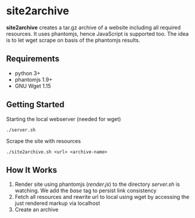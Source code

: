 site2archive
============

**site2archive** creates a tar.gz archive of a website including all required resources. It uses phantomjs, hence JavaScript is supported too. The idea is to let wget scrape on basis of the phantomjs results.

Requirements
------------

- python 3+
- phantomjs 1.9+
- GNU Wget 1.15


Getting Started
---------------

Starting the local webserver (needed for wget)

    ./server.sh

Scrape the site with resources

    ./site2archive.sh <url> <archive-name>


How It Works
------------

1. Render site using phantomjs (*render.js*) to the directory *server.sh* is watching. We add the *base* tag to persist link consistency
2. Fetch all resources and rewrite url to local using wget by accessing the just rendered markup via localhost
3. Create an archive
